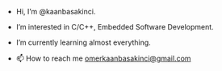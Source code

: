 -  Hi, I’m @kaanbasakinci.
-  I’m interested in C/C++, Embedded Software Development.
-  I’m currently learning almost everything.

- 📫 How to reach me omerkaanbasakinci@gmail.com

<!---
kaanbasakinci/kaanbasakinci is a ✨ special ✨ repository because its `README.md` (this file) appears on your GitHub profile.
You can click the Preview link to take a look at your changes.
--->
